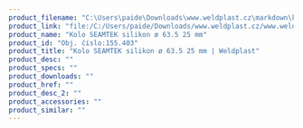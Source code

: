 ```yaml
---
product_filename: "C:\Users\paide\Downloads\www.weldplast.cz\markdown\kolo-seamtek-silikon-o-635-25-mm_pg=4.md"
product_link: "file:/C:/Users/paide/Downloads/www.weldplast.cz/www.weldplast.cz/kolo-seamtek-silikon-o-635-25-mm_pg=4"
product_name: "Kolo SEAMTEK silikon ø 63.5 25 mm"
product_id: "Obj. číslo:155.403"
product_title: "Kolo SEAMTEK silikon ø 63.5 25 mm | Weldplast"
product_desc: ""
product_specs: ""
product_downloads: ""
product_href: ""
product_desc_2: ""
product_accessories: ""
product_similar: ""
---
```

